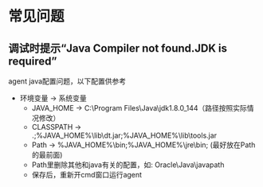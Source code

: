 # 常见问题
## 调试时提示“Java Compiler not found.JDK is required”
agent java配置问题，以下配置供参考
* 环境变量 -> 系统变量
  * JAVA_HOME -> C:\Program Files\Java\jdk1.8.0_144（路径按照实际情况修改）
  * CLASSPATH -> .;%JAVA_HOME%\lib\dt.jar;%JAVA_HOME%\lib\tools.jar
  * Path -> %JAVA_HOME%\bin;%JAVA_HOME%\jre\bin; (最好放在Path的最前面)
  * Path里删除其他和java有关的配置，如: Oracle\Java\javapath
  * 保存后，重新开cmd窗口运行agent
